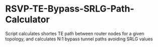 # RSVP-TE-Bypass-SRLG-Path-Calculator
Script calculates shortes TE path between router nodes for a given topology, and calculates N:1 bypass tunnel paths avoiding SRLG values
